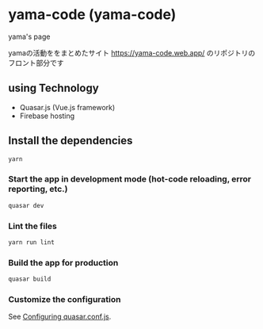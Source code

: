 # yama-code (yama-code)

yama's page

yamaの活動ををまとめたサイト https://yama-code.web.app/ のリポジトリのフロント部分です

## using Technology

- Quasar.js (Vue.js framework)
- Firebase hosting

## Install the dependencies
```bash
yarn
```

### Start the app in development mode (hot-code reloading, error reporting, etc.)
```bash
quasar dev
```

### Lint the files
```bash
yarn run lint
```

### Build the app for production
```bash
quasar build
```

### Customize the configuration
See [Configuring quasar.conf.js](https://quasar.dev/quasar-cli/quasar-conf-js).
